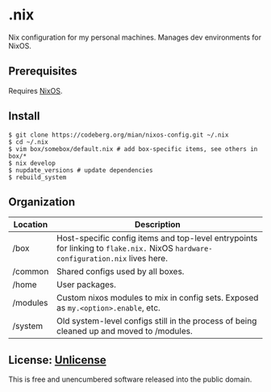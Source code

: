 # .nix

Nix configuration for my personal machines. Manages dev environments for NixOS.

## Prerequisites

Requires [NixOS](https://nixos.org/download.html).

## Install

```console
$ git clone https://codeberg.org/mian/nixos-config.git ~/.nix
$ cd ~/.nix
$ vim box/somebox/default.nix # add box-specific items, see others in box/*
$ nix develop
$ nupdate_versions # update dependencies
$ rebuild_system
```

## Organization

| Location | Description |
| --- | --- |
| /box | Host-specific config items and top-level entrypoints for linking to `flake.nix.` NixOS `hardware-configuration.nix` lives here. |
| /common | Shared configs used by all boxes. |
| /home | User packages. |
| /modules | Custom nixos modules to mix in config sets. Exposed as `my.<option>.enable`, etc. |
| /system | Old system-level configs still in the process of being cleaned up and moved to /modules. |

## License: [Unlicense](./UNLICENSE)

This is free and unencumbered software released into the public domain.
